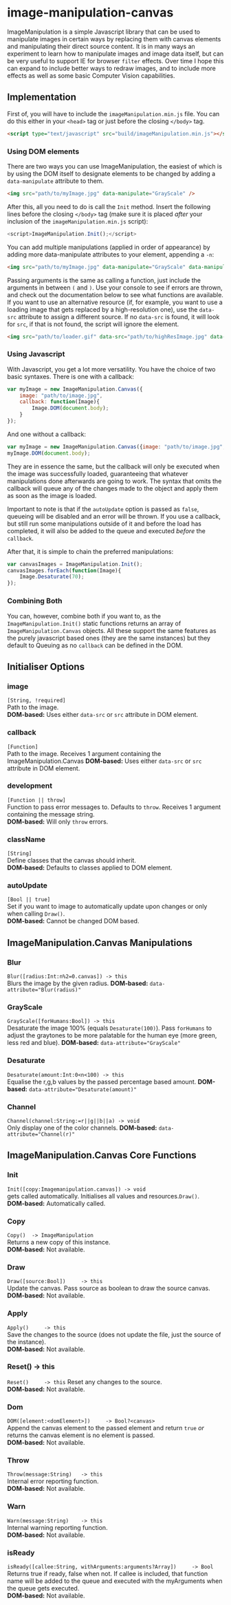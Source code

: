 # image-manipulation-canvas

ImageManipulation is a simple Javascript library that can be used to manipulate images in certain ways by replacing them with canvas elements and manipulating their direct source content. It is in many ways an experiment to learn how to manipulate images and image data itself, but can be very useful to support IE for browser `filter` effects. Over time I hope this can expand to include better ways to redraw images, and to include more effects as well as some basic Computer Vision capabilities.

## Implementation

First of, you will have to include the `imageManipulation.min.js` file. You can do this either in your `<head>` tag or just before the closing `</body>` tag.

```html
<script type="text/javascript" src="build/imageManipulation.min.js"></script>
```

### Using DOM elements

There are two ways you can use ImageManipulation, the easiest of which is by using the DOM itself to designate elements to be changed by adding a `data-manipulate` attribute to them.

```html
<img src="path/to/myImage.jpg" data-manipulate="GrayScale" />
``` 

After this, all you need to do is call the `Init` method. Insert the following lines before the closing `</body>` tag (make sure it is placed _after_ your inclusion of the `imageManipulation.min.js` script):

```javascript
<script>ImageManipulation.Init();</script>
```

You can add multiple manipulations (applied in order of appearance) by adding more data-manipulate attributes to your element, appending a `-n`:

```html
<img src="path/to/myImage.jpg" data-manipulate="GrayScale" data-manipulate-2="Desaturate(50)" />
```

Passing arguments is the same as calling a function, just include the arguments in between `(` and `)`. Use your console to see if errors are thrown, and check out the documentation below to see what functions are available. If you want to use an alternative resource (if, for example, you want to use a loading image that gets replaced by a high-resolution one), use the `data-src` attribute to assign a different source. If no `data-src` is found, it will look for `src`, if that is not found, the script will ignore the element.

```html
<img src="path/to/loader.gif" data-src="path/to/highResImage.jpg" data-manipulate="GrayScale" data-manipulate-2="Desaturate(50)" />
```

### Using Javascript

With Javascript, you get a lot more versatility. You have the choice of two basic syntaxes. There is one with a callback:

```javascript
var myImage = new ImageManipulation.Canvas({
	image: "path/to/image.jpg",
	callback: function(Image){
		Image.DOM(document.body);
	}
});
```

And one without a callback: 

```javascript
var myImage = new ImageManipulation.Canvas({image: "path/to/image.jpg",});
myImage.DOM(document.body);
```

They are in essence the same, but the callback will only be executed when the image was successfully loaded, guaranteeing that whatever manipulations done afterwards are going to work. The syntax that omits the callback will queue any of the changes made to the object and apply them as soon as the image is loaded.

Important to note is that if the `autoUpdate` option is passed as `false`, queueing will be disabled and an error will be thrown. If you use  a callback, but still run some manipulations outside of it and before the load has completed, it will also be added to the queue and executed _before_ the `callback`.

After that, it is simple to chain the preferred manipulations:

```javascript
var canvasImages = ImageManipulation.Init();
canvasImages.forEach(function(Image){
	Image.Desaturate(70);
});
```

### Combining Both

You can, however, combine both if you want to, as the `ImageManipulation.Init()` static functions returns an array of `ImageManipulation.Canvas` objects. All these support the same features as the purely javascript based ones (they are the same instances) but they default to Queuing as no `callback` can be defined in the DOM.

## Initialiser Options

### image
`[String, !required]`  
Path to the image.  
**DOM-based:** Uses either `data-src` or `src` attribute in DOM element.

### callback
`[Function]`  
Path to the image. Receives 1 argument containing the ImageManipulation.Canvas
**DOM-based:** Uses either `data-src` or `src` attribute in DOM element.

### development  
`[Function || throw]`  
Function to pass error messages to. Defaults to `throw`. Receives 1 argument containing the message string.  
**DOM-based:** Will only `throw` errors.

### className  
`[String]`  
Define classes that the canvas should inherit.  
**DOM-based:** Defaults to classes applied to DOM element.

### autoUpdate
`[Bool || true]`  
Set if you want to image to automatically update upon changes or only when calling `Draw()`.  
**DOM-based:** Cannot be changed DOM based.

## ImageManipulation.Canvas Manipulations

### Blur  
`Blur([radius:Int:n%2=0.canvas]) -> this`  
Blurs the image by the given radius.
**DOM-based:** `data-attribute="Blur(radius)"`

### GrayScale  
`GrayScale([forHumans:Bool]) -> this`  
Desaturate the image 100% (equals `Desaturate(100)`). Pass `forHumans` to adjust the graytones to be more palatable for the human eye (more green, less red and blue).
**DOM-based:** `data-attribute="GrayScale"`

### Desaturate  
`Desaturate(amount:Int:0<n<100) -> this`  
Equalise the r,g,b values by the passed percentage based amount.
**DOM-based:** `data-attribute="Desaturate(amount)"`

### Channel  
`Channel(channel:String:=r||g||b||a) -> void`  
Only display one of the color channels.
**DOM-based:** `data-attribute="Channel(r)"`

## ImageManipulation.Canvas Core Functions

### Init  
`Init([copy:Imagemanipulation.canvas]) -> void`  
gets called automatically. Initialises all values and resources.`Draw()`.  
**DOM-based:** Automatically called.

### Copy  
`Copy()	 -> ImageManipulation`  
Returns a new copy of this instance.  
**DOM-based:** Not available.

### Draw  
`Draw([source:Bool])	 -> this`  
Update the canvas. Pass source as boolean to draw the source canvas.  
**DOM-based:** Not available.

### Apply  
`Apply()	 -> this`  
Save the changes to the source (does not update the file, just the source of the instance).  
**DOM-based:** Not available.

### Reset()	 -> this  
`Reset()	 -> this` 
Reset any changes to the source.  
**DOM-based:** Not available.

### Dom  
`DOM([element:<domElement>])	 -> Bool?<canvas>`  
Append the canvas element to the passed element and return `true` _or_ returns the canvas element is no element is passed.  
**DOM-based:** Not available.

### Throw  
`Throw(message:String)	 -> this`  
Internal error reporting function.  
**DOM-based:** Not available.

### Warn  
`Warn(message:String)	 -> this`  
Internal warning reporting function.  
**DOM-based:** Not available.

### isReady  
`isReady([callee:String, withArguments:arguments?Array])	 -> Bool`  
Returns true if ready, false when not. If callee is included, that function name will be added to the queue and executed with the myArguments when the queue gets executed.  
**DOM-based:** Not available.